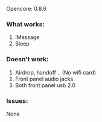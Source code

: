 Opencore: 0.8.6

### What works:

1. IMessage
2. Sleep

### Doesn't work:

1. Airdrop, handoff .. (No wifi card)
2. Front panel audio jacks
3. Both front panel usb 2.0

### Issues:

None
